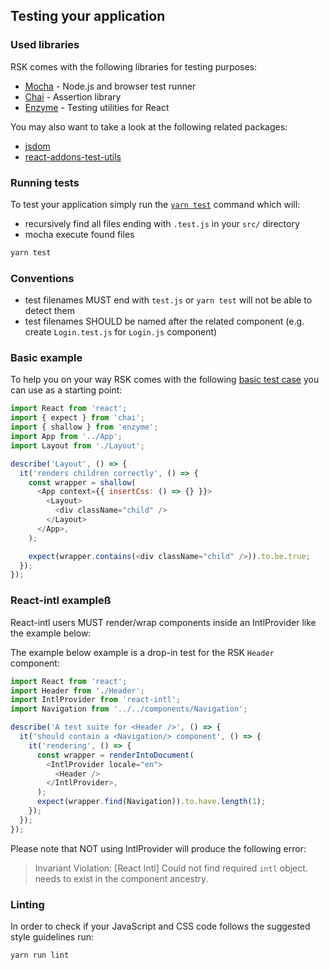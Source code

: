 ## Testing your application

### Used libraries

RSK comes with the following libraries for testing purposes:

- [Mocha](https://mochajs.org/) - Node.js and browser test runner
- [Chai](http://chaijs.com/) - Assertion library
- [Enzyme](https://github.com/airbnb/enzyme) - Testing utilities for React

You may also want to take a look at the following related packages:

- [jsdom](https://github.com/tmpvar/jsdom)
- [react-addons-test-utils](https://www.npmjs.com/package/react-addons-test-utils)

### Running tests

To test your application simply run the
[`yarn test`](https://github.com/kriasoft/react-starter-kit/blob/b22b1810461cec9c53eedffe632a3ce70a6b29a3/package.json#L154)
command which will:

- recursively find all files ending with `.test.js` in your `src/` directory
- mocha execute found files

```bash
yarn test
```

### Conventions

- test filenames MUST end with `test.js` or `yarn test` will not be able to detect them
- test filenames SHOULD be named after the related component (e.g. create `Login.test.js` for
  `Login.js` component)

### Basic example

To help you on your way RSK comes with the following
[basic test case](https://github.com/kriasoft/react-starter-kit/blob/master/src/components/Layout/Layout.test.js)
you can use as a starting point:

```js
import React from 'react';
import { expect } from 'chai';
import { shallow } from 'enzyme';
import App from '../App';
import Layout from './Layout';

describe('Layout', () => {
  it('renders children correctly', () => {
    const wrapper = shallow(
      <App context={{ insertCss: () => {} }}>
        <Layout>
          <div className="child" />
        </Layout>
      </App>,
    );

    expect(wrapper.contains(<div className="child" />)).to.be.true;
  });
});
```

### React-intl exampleß

React-intl users MUST render/wrap components inside an IntlProvider like the example below:

The example below example is a drop-in test for the RSK `Header` component:

```js
import React from 'react';
import Header from './Header';
import IntlProvider from 'react-intl';
import Navigation from '../../components/Navigation';

describe('A test suite for <Header />', () => {
  it('should contain a <Navigation/> component', () => {
    it('rendering', () => {
      const wrapper = renderIntoDocument(
        <IntlProvider locale="en">
          <Header />
        </IntlProvider>,
      );
      expect(wrapper.find(Navigation)).to.have.length(1);
    });
  });
});
```

Please note that NOT using IntlProvider will produce the following error:

> Invariant Violation: [React Intl] Could not find required `intl` object. <IntlProvider>
> needs to exist in the component ancestry.

### Linting

In order to check if your JavaScript and CSS code follows the suggested style guidelines run:

```bash
yarn run lint
```
